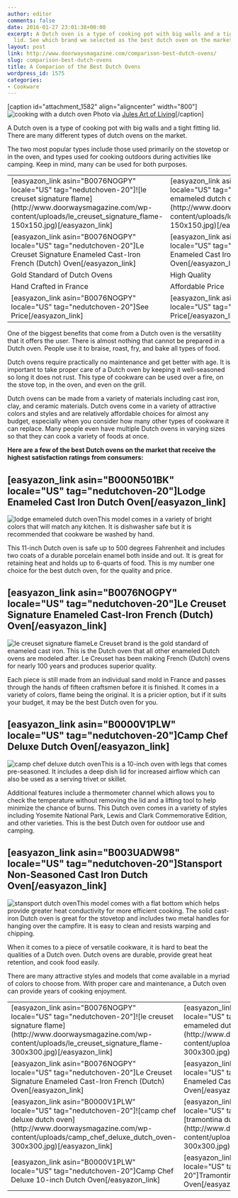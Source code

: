 ```yaml
---
author: editor
comments: false
date: 2016-01-27 23:01:38+00:00
excerpt: A Dutch oven is a type of cooking pot with big walls and a tight fitting
  lid. See which brand we selected as the best dutch oven on the market.
layout: post
link: http://www.doorwaysmagazine.com/comparison-best-dutch-ovens/
slug: comparison-best-dutch-ovens
title: A Comparion of the Best Dutch Ovens
wordpress_id: 1575
categories:
- Cookware
---
```


[caption id="attachment_1582" align="aligncenter" width="800"]![cooking with a dutch oven](http://www.doorwaysmagazine.com/wp-content/uploads/dutch_oven_cooking.jpg) Photo via [Jules Art of Living](http://www.houzz.com/photos/4517415/Atherton-Oasis-contemporary-kitchen-san-francisco)[/caption]

A Dutch oven is a type of cooking pot with big walls and a tight fitting lid. There are many different types of dutch ovens on the market.  

The two most popular types include those used primarily on the stovetop or in the oven, and types used for cooking outdoors during activities like camping. Keep in mind, many can be used for both purposes. 

<table >
<tr >

<td >[easyazon_link asin="B0076NOGPY" locale="US" tag="nedutchoven-20"]![le creuset signature flame](http://www.doorwaysmagazine.com/wp-content/uploads/le_creuset_signature_flame-150x150.jpg)[/easyazon_link]
</td>

<td >[easyazon_link asin="B000N501BK" locale="US" tag="nedutchoven-20"]![lodge emameled dutch oven](http://www.doorwaysmagazine.com/wp-content/uploads/lodge_emameled_dutch_oven-150x150.jpg)[/easyazon_link]
</td>

<td >[easyazon_link asin="B0000V1PLW" locale="US" tag="nedutchoven-20"]![camp chef deluxe dutch oven](http://www.doorwaysmagazine.com/wp-content/uploads/camp_chef_deluxe_dutch_oven-150x150.jpg)[/easyazon_link]
</td>

<td >[easyazon_link asin="B009HBK1E8" locale="US" tag="nedutchoven-20"]![tramontina dutch oven](http://www.doorwaysmagazine.com/wp-content/uploads/tramontina_dutch_oven-150x150.jpg)[/easyazon_link]
</td>
</tr>
<tr >

<td >[easyazon_link asin="B0076NOGPY" locale="US" tag="nedutchoven-20"]Le Creuset Signature Enameled Cast-Iron French (Dutch) Oven[/easyazon_link]
</td>

<td >[easyazon_link asin="B000N501BK" locale="US" tag="nedutchoven-20"]Lodge Enameled Cast Iron Dutch Oven[/easyazon_link]
</td>

<td >[easyazon_link asin="B0000V1PLW" locale="US" tag="nedutchoven-20"]Camp Chef Deluxe 10-inch Dutch Oven[/easyazon_link]
</td>

<td >[easyazon_link asin="B009HBK1E8" locale="US" tag="nedutchoven-20"]Tramontina Enameled Cast Iron Dutch Oven[/easyazon_link]
</td>
</tr>
<tr >

<td >Gold Standard of Dutch Ovens
</td>

<td >High Quality
</td>

<td >Perfect for Camping and Outdoor Use
</td>

<td >Self-basting Condensation Ridges on Lid
</td>
</tr>
<tr >

<td >Hand Crafted in France
</td>

<td >Affordable Price
</td>

<td >Included Lid Lift Tool
</td>

<td >Oval Shape Fits Longer Foods
</td>
</tr>
<tr >

<td >[easyazon_link asin="B0076NOGPY" locale="US" tag="nedutchoven-20"]See Price[/easyazon_link]
</td>

<td >[easyazon_link asin="B000N501BK" locale="US" tag="nedutchoven-20"]See Price[/easyazon_link]
</td>

<td >[easyazon_link asin="B0000V1PLW" locale="US" tag="nedutchoven-20"]See Price[/easyazon_link]
</td>

<td >[easyazon_link asin="B009HBK1E8" locale="US" tag="nedutchoven-20"]See Price[/easyazon_link]
</td>
</tr>
</table>

One of the biggest benefits that come from a Dutch oven is the versatility that it offers the user. There is almost nothing that cannot be prepared in a Dutch oven. People use it to braise, roast, fry, and bake all types of food. 

Dutch ovens require practically no maintenance and get better with age. It is important to take proper care of a Dutch oven by keeping it well-seasoned so long it does not rust. This type of cookware can be used over a fire, on the stove top, in the oven, and even on the grill.

Dutch ovens can be made from a variety of materials including cast iron, clay, and ceramic materials. Dutch ovens come in a variety of attractive colors and styles and are relatively affordable choices for almost any budget, especially when you consider how many other types of cookware it can replace. Many people even have multiple Dutch ovens in varying sizes so that they can cook a variety of foods at once. 

**Here are a few of the best Dutch ovens on the market that receive the highest satisfaction ratings from consumers:**



## [easyazon_link asin="B000N501BK" locale="US" tag="nedutchoven-20"]Lodge Enameled Cast Iron Dutch Oven[/easyazon_link]



![lodge emameled dutch oven](http://www.doorwaysmagazine.com/wp-content/uploads/lodge_emameled_dutch_oven-150x150.jpg)This model comes in a variety of bright colors that will match any kitchen. It is dishwasher safe but it is recommended that cookware be washed by hand. 

This 11-inch Dutch oven is safe up to 500 degrees Fahrenheit and includes two coats of a durable porcelain enamel both inside and out. It is great for retaining heat and holds up to 6-quarts of food. This is my number one choice for the best dutch oven, for the quality and price.



## [easyazon_link asin="B0076NOGPY" locale="US" tag="nedutchoven-20"]Le Creuset Signature Enameled Cast-Iron French (Dutch) Oven[/easyazon_link]



![le creuset signature flame](http://www.doorwaysmagazine.com/wp-content/uploads/le_creuset_signature_flame-150x150.jpg)Le Creuset brand is the gold standard of enameled cast iron. This is the Dutch oven that all other enameled Dutch ovens are modeled after. Le Creuset has been making French (Dutch) ovens for nearly 100 years and produces superior quality. 

Each piece is still made from an individual sand mold in France and passes through the hands of fifteen craftsmen before it is finished. It comes in a variety of colors, flame being the original. It is a pricier option, but if it suits your budget, it may be the best Dutch oven for you.



## [easyazon_link asin="B0000V1PLW" locale="US" tag="nedutchoven-20"]Camp Chef Deluxe Dutch Oven[/easyazon_link]



![camp chef deluxe dutch oven](http://www.doorwaysmagazine.com/wp-content/uploads/camp_chef_deluxe_dutch_oven-150x150.jpg)This is a 10-inch oven with legs that comes pre-seasoned. It includes a deep dish lid for increased airflow which can also be used as a serving trivet or skillet. 

Additional features include a thermometer channel which allows you to check the temperature without removing the lid and a lifting tool to help minimize the chance of burns. This Dutch oven comes in a variety of styles including Yosemite National Park, Lewis and Clark Commemorative Edition, and other varieties. This is the best Dutch oven for outdoor use and camping.



## [easyazon_link asin="B003UADW98" locale="US" tag="nedutchoven-20"]Stansport Non-Seasoned Cast Iron Dutch Oven[/easyazon_link]



![stansport dutch oven](http://www.doorwaysmagazine.com/wp-content/uploads/stansport_dutch_oven-150x150.jpg)This model comes with a flat bottom which helps provide greater heat conductivity for more efficient cooking. The solid cast-iron Dutch oven is great for the stovetop and includes two metal handles for hanging over the campfire. It is easy to clean and resists warping and chipping.

When it comes to a piece of versatile cookware, it is hard to beat the qualities of a Dutch oven. Dutch ovens are durable, provide great heat retention, and cook food easily. 

There are many attractive styles and models that come available in a myriad of colors to choose from. With proper care and maintenance, a Dutch oven can provide years of cooking enjoyment.

<table >
<tr >

<td >[easyazon_link asin="B0076NOGPY" locale="US" tag="nedutchoven-20"]![le creuset signature flame](http://www.doorwaysmagazine.com/wp-content/uploads/le_creuset_signature_flame-300x300.jpg)[/easyazon_link]
</td>

<td >[easyazon_link asin="B000N501BK" locale="US" tag="nedutchoven-20"]![lodge emameled dutch oven](http://www.doorwaysmagazine.com/wp-content/uploads/lodge_emameled_dutch_oven-300x300.jpg)[/easyazon_link]
</td>
</tr>
<tr >

<td >[easyazon_link asin="B0076NOGPY" locale="US" tag="nedutchoven-20"]Le Creuset Signature Enameled Cast-Iron French (Dutch) Oven[/easyazon_link]
</td>

<td >[easyazon_link asin="B000N501BK" locale="US" tag="nedutchoven-20"]Lodge Enameled Cast Iron Dutch Oven[/easyazon_link]
</td>
</tr>
<tr >
<td >[easyazon_link asin="B0000V1PLW" locale="US" tag="nedutchoven-20"]![camp chef deluxe dutch oven](http://www.doorwaysmagazine.com/wp-content/uploads/camp_chef_deluxe_dutch_oven-300x300.jpg)[/easyazon_link]
</td>

<td >[easyazon_link asin="B009HBK1E8" locale="US" tag="nedutchoven-20"]![tramontina dutch oven](http://www.doorwaysmagazine.com/wp-content/uploads/tramontina_dutch_oven-300x300.jpg)[/easyazon_link]
</td></tr>
<tr >
<td >[easyazon_link asin="B0000V1PLW" locale="US" tag="nedutchoven-20"]Camp Chef Deluxe 10-inch Dutch Oven[/easyazon_link]
</td>

<td >[easyazon_link asin="B009HBK1E8" locale="US" tag="nedutchoven-20"]Tramontina Enameled Cast Iron Dutch Oven[/easyazon_link]
</td></tr>
</table>
